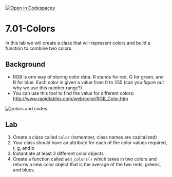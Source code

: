 [![Open in Codespaces](https://classroom.github.com/assets/launch-codespace-2972f46106e565e64193e422d61a12cf1da4916b45550586e14ef0a7c637dd04.svg)](https://classroom.github.com/open-in-codespaces?assignment_repo_id=18960538)
# 7.01-Colors

In this lab we will create a class that will represent colors and build a function to combine two colors.

## Background

* RGB is one way of storing color data. R stands for red, G for green, and B for blue. Each color is given a value from 0 to 255 (can you figure out why we use this number range?).
* You can use this tool to find the valus for different colors: http://www.rapidtables.com/web/color/RGB_Color.htm

![colors and codes](https://media.24ways.org/2009/01/f1.gif)

## Lab

1. Create a class called `Color` (remember, class names are capitalized)
2. Your class should have an attribute for each of the color values required, r, g, and b
3. Instantiate at least 3 different color objects
4. Create a function called `add_colors()` which takes in two colors and returns a new color object that is the average of the two reds, greens, and blues.

